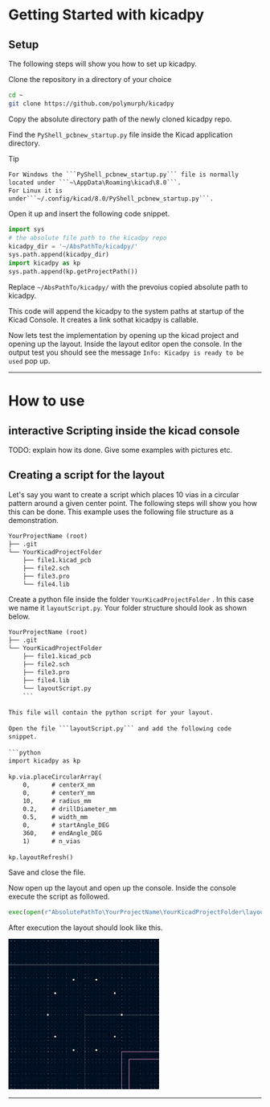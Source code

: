 # Getting Started with kicadpy

## Setup

The following steps will show you how to set up kicadpy.

Clone the repository in a directory of your choice

``` Bash
cd ~
git clone https://github.com/polymurph/kicadpy 
```
    
Copy the absolute directory path of the newly cloned kicadpy repo.

Find the ```PyShell_pcbnew_startup.py``` file inside the Kicad application
directory.

> [!TIP]
>     For Windows the ```PyShell_pcbnew_startup.py``` file is normally located under ```~\AppData\Roaming\kicad\8.0```.
>     For Linux it is under```~/.config/kicad/8.0/PyShell_pcbnew_startup.py```.

Open it up and insert the following code snippet.

``` python
import sys
# the absolute file path to the kicadpy repo
kicadpy_dir = '~/AbsPathTo/kicadpy/'
sys.path.append(kicadpy_dir)
import kicadpy as kp
sys.path.append(kp.getProjectPath())
```

Replace ```~/AbsPathTo/kicadpy/``` with the prevoius copied absolute path to
kicadpy.

This code will append the kicadpy to the system paths at startup of the Kicad Console. It creates a link sothat kicadpy is callable.

Now lets test the implementation by opening up the kicad project and opening
up the layout. Inside the layout editor open the console. In the output test
you should see the message ```Info: Kicadpy is ready to be used``` pop up.

----

# How to use

## interactive Scripting inside the kicad console

TODO: explain how its done. Give some examples with pictures etc.

## Creating a script for the layout

Let's say you want to create a script which places 10 vias in a
circular pattern around a given center point. The following steps will show you how this can be done.
This example uses the following file structure as a demonstration.

```
YourProjectName (root)
├── .git
└── YourKicadProjectFolder
    ├── file1.kicad_pcb
    ├── file2.sch
    ├── file3.pro
    └── file4.lib
```

Create a python file inside the folder ```YourKicadProjectFolder``` . In this
case we name it ```layoutScript.py```. Your folder structure should look as
shown below.

```
YourProjectName (root)
├── .git
└── YourKicadProjectFolder
    ├── file1.kicad_pcb
    ├── file2.sch
    ├── file3.pro
    ├── file4.lib
    └── layoutScript.py
    ```

This file will contain the python script for your layout.

Open the file ```layoutScript.py``` and add the following code snippet.

```python
import kicadpy as kp

kp.via.placeCircularArray(
    0,      # centerX_mm
    0,      # centerY_mm
    10,     # radius_mm
    0.2,    # drillDiameter_mm
    0.5,    # width_mm
    0,      # startAngle_DEG
    360,    # endAngle_DEG
    1)      # n_vias

kp.layoutRefresh()
```

Save and close the file.

Now open up the layout and open up the console. Inside the console execute the
script as followed.

```python
exec(open(r"AbsolutePathTo\YourProjectName\YourKicadProjectFolder\layoutScript.py").read())
```

After execution the layout should look like this.

<img src="./resources/ViaCircularArrayExample.jpg" width="300" height="auto">

---
